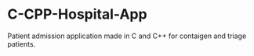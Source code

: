 # C-CPP-Hospital-App
Patient admission application made in C and C++ for contaigen and triage patients.

